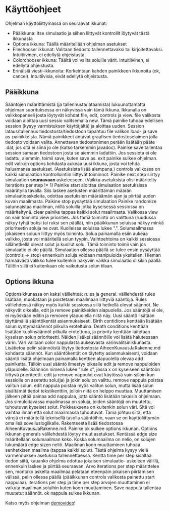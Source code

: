 Käyttöohjeet
============

Ohjelman käyttöliittymässä on seuraavat ikkunat:
 * Pääikkuna: Itse simulaatio ja siihen liittyvät kontrollit löytyvät tästä ikkunasta
 * Options ikkuna: Täällä määritellään ohjelman asetukset
 * Filechooser ikkunat: Valitaan tiedosto tallennettavaksi tai kirjoitettavaksi. Intuitiivinen, ei edellytä ohjeistusta.
 * Colorchooser ikkuna: Täältä voi valita soluille värit. Intuitiivinen, ei edellytä ohjeistusta.
 * Erinäisiä viesti-ikkunoita: Korkeintaan kahden painikkeen ikkunoita (ok, cancel). Intuitiivisia, eivät edellytä ohjeistusta.

Pääikkuna
---------
Sääntöjen määrittämistä (ja tallennusta/lataamista) lukuunottamatta ohjelman suorituksessa on näkyvissä vain tämä ikkuna.
Ikkunalla on valikkopaneeli josta löytyvät kohdat file, edit, controls ja view.
file valikosta voidaan aloittaa uusi sessio valitsemalla new. Tämä painike tuhoaa edellisen session (kysyy varmistuksen käyttäjältä) ja aloittaa uuden.
Session lataus/tallennus tiedostosta/tiedostoon tapahtuu file valikon load- ja save as-painikkeista. 
Nämä painikkeet antavat graafisen tiedostoselaimen jolla tiedosto voidaan valita. Annettavan tiedostonimen perään 
lisätään pääte .dat, jos sitä ei siinä jo ole (katso tarkemmin javadoc).
Painike save tallentaa session samaan tiedostoon josta se aiemmin ladattiin. Jos sessiota ei ole ladattu, aiemmin,
toimii save, kuten save as. 
exit painike sulkee ohjelman.
edit valikon options kohdasta aukeaa uusi ikkuna, josta voi tehdä haluamansa asetukset. (Asetuksista lisää alempana.)
controls valikossa on kaikki simulaation kontrollointiin liittyvät toiminnot.
Painike next step siirtyy simulaation **seuraavaan** askeleeseen. (Vaikka asetuksista olisi määritelty iterations per step != 1)
Painike start aloittaa simulaation asetuksissa määrätyllä tavalla. Siis laskee asetusten määrittämän määrän simulaatioaskeleita,
odottaa asetuksien määräämän ajan ja piirtää uuden kuvan maailmasta.
Paikine stop pysäyttää simulaation
Painike randomize satunnaistaa maailman, niillä soluilla jotka kyseisessä sessiossa on määriteltynä.
clear painike tappaa kaikki solut maailmasta.
Valikossa view on vain toiminto view priorities. Jos tämä toiminto on valittuna (ruudussa näkyy tyhjä boksi tai ruksi sen päällä),
niin pääikkunan soluissa näkyy minkä prioriteetin soluja ne ovat. Kuolleissa soluissa lukee ".".
Solumaailmassa jokaiseen soluun liittyy myös toiminto. Solua painamalla esiin aukeaa valikko, josta voi määritellä solun tyypin.
Vaihtoehtoina on kaikki sessiossa sillähetkellä olevat solut ja kuollut solu. Tämä toiminto toimii vain jos simulaatio ei ole päällä.
Simulaation ollessa päällä se tulee ensin pysäyttää (controls -> stop) ennenkuin soluja voidaan manipuloida yksitellen. Hieman hämäävästi
valikko tulee kuitenkin näkyviin vaikka simulaatio olisikin päällä. Tällöin sillä ei kuitenkaan ole vaikutusta solun tilaan.


Options ikkuna
--------------
Optionsikkunassa on kaksi välilehteä: rules ja general. välilehdestä rules lisätään, muokataan ja poistetaan maailmaan liittyviä sääntöjä.
Rules välilehdessä näkyy myös kaikki sessiossa sillä hetkellä olevat säännöt. Ne näkyvät oikealla, edit ja remove painikkeiden alapuolella.
Jos sääntöjä ei ole, ei myöskään editin ja removen yläpuolella niitä näy.
Uusi sääntö lisätään täyttämällä sääntökentät asianmukaisesti. Birth contidions kenttään lisätään solun syntymäsäännöt pilkulla eroteltuina.
Death conditions kenttään lisätään kuolinsäännöt pilkulla erotettuna, ja priority kenttään laitetaan kyseisen solun prioriteetti.
Näiden lisäksi säännöille voi lisätä halutessaan värin. Väri valitaan color nappulasta aukeavasta värinvalitsinikkunasta.
Lisätietoa pelin säännöistä löytyy tiedostosta AiheenKuvausJaRakenne.md kohdasta säännöt. Kun sääntökentät on täytetty asianmukaisesti,
voidaan sääntö lisätä ohjelmaan painamalla kenttien alapuolella olevaa add painiketta. Tällöin uusi sääntö ilmestyy oikealle edit ja 
remove nappuloiden yläpuolelle. Säännön nimenä lukee "rule x", jossa x on kyseiseen sääntöön liittyvä prioriteetti. edit ja remove 
nappulat ovat käytössä vain silloin kun sessiolle on asetettu solu(ja) ja jokin solu on valittu. remove nappula poistaa valitun solun.
edit nappula poistaa myös valitun solun, mutta lisää solun sisältämät tiedot tekstikenttiin, jolloin niitä on helppo muuttaa. Muuttamisen
jälkeen pitää painaa add nappulaa, jotta sääntö lisätään takaisin ohjelmaan. Jos simuloitavassa maailmassa on soluja, joiden sääntöjä on 
muutettu, tuhoutuvat kyseiset solut. Poikkeuksena on kuitenkin solun väri. Sitä voi vaihtaa ilman että solut maailmassa tuhoutuvat.
Tämä johtuu siitä, että värejä ei määritellä teknisellä tasolla sääntöihin, vaan se on käyttöliittymän oma lisä sovelluslogiikalle.
Rakenteesta lisää tiedostossa AiheenKuvausJaRakenne.md. Painike ok sulkee options ikkunan.
Options ikkunan generals välilehdestä löytyy muut asetukset. Kentässä edge size määritellään solumaailman koko. Koska solumaailma on neliö,
on solujen lukumäärä edge sizen neliö. Maailman koon muuttaminen tuhoaa senhetkisen maailma (tappaa kaikki solut). Tästä ohjelma kysyy 
vielä varmennuksen asetuksia tallennettaessa. Kenttä time per step sisältää tiedon siitä, kauanko ohjelma odottaa jokaisen simulaatio-
askeleen välillä, ennenkuin laskee ja piirtää seuraavan. Arvo iterations per step määrittelee sen, montako askelta maailmaa pelataan
eteenpäin jokaisen piirtämisen välissä, pelin ollessa päällä (pääikkunan controls valikosta painettu start nappulaa). iterations per step
ja time per step arvojen muuttaminen ei vaikuta maailman soluihin kuten koon muuttaminen. Save nappula tallentaa muutetut säännöt.
ok nappula sulkee ikkunan. 

Katso myös ohjelman [demovideo](http://youtu.be/hSlo1rd1LWY)! 
